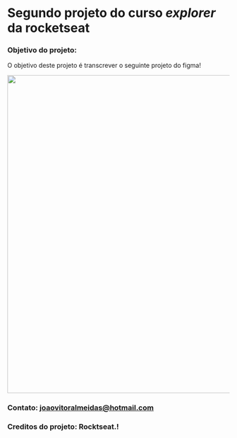 # Segundo projeto do curso *explorer* da rocketseat

### Objetivo do projeto: 

O objetivo deste projeto é transcrever o seguinte projeto do figma!

<p align="center">
<img width="1280" height="720" src="https://user-images.githubusercontent.com/107722106/228065590-6d16e59c-4396-4b14-89da-24b237b39e24.png">
</p>

### Contato: joaovitoralmeidas@hotmail.com     
### Creditos do projeto: Rocktseat.!
